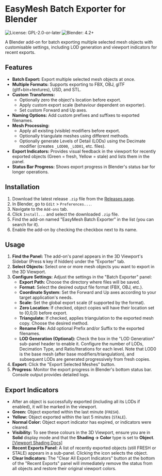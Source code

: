 # EasyMesh Batch Exporter for Blender

![License: GPL-2.0-or-later](https://img.shields.io/badge/License-GPL--2.0--or--later-blue.svg)
![Blender: 4.2+](https://img.shields.io/badge/Blender-4.2+-orange.svg)

A Blender add-on for batch exporting multiple selected mesh objects with customisable settings, including LOD generation and viewport indicators for recent exports.

## Features

* **Batch Export:** Export multiple selected mesh objects at once.
* **Multiple Formats:** Supports exporting to FBX, OBJ, glTF (gltf+bin+textures), USD, and STL.
* **Custom Transforms:**
    * Optionally zero the object's location before export.
    * Apply custom export scale (behaviour dependent on exporter).
    * Set custom Forward and Up axes.
* **Naming Options:** Add custom prefixes and suffixes to exported filenames.
* **Mesh Processing:**
    * Apply all existing (visible) modifiers before export.
    * Optionally triangulate meshes using different methods.
    * Optionally generate Levels of Detail (LODs) using the Decimate modifier (creates `_LOD00`, `_LOD01`, etc. files).
* **Export Indicators:** Provides visual feedback in the viewport for recently exported objects (Green = fresh, Yellow = stale) and lists them in the panel.
* **Status Bar Progress:** Shows export progress in Blender's status bar for longer operations.

## Installation

1.  Download the latest release `.zip` file from the [Releases page](https://github.com/doommchips/blender_mesh_exporter/releases).
2.  In Blender, go to `Edit` > `Preferences...`.
3.  Navigate to the `Add-ons` tab.
4.  Click `Install...` and select the downloaded `.zip` file.
5.  Find the add-on named "EasyMesh Batch Exporter" in the list (you can search for it).
6.  Enable the add-on by checking the checkbox next to its name.

## Usage

1.  **Find the Panel:** The add-on's panel appears in the 3D Viewport's Sidebar (Press `N` key if hidden) under the "Exporter" tab.
2.  **Select Objects:** Select one or more mesh objects you want to export in the 3D Viewport.
3.  **Configure Settings:** Adjust the settings in the "Batch Exporter" panel:
    * **Export Path:** Choose the directory where files will be saved.
    * **Format:** Select the desired output file format (FBX, OBJ, etc.).
    * **Coordinate System:** Set the Forward and Up axes according to your target application's needs.
    * **Scale:** Set the global export scale (if supported by the format).
    * **Zero Location:** If checked, object copies will have their location set to (0,0,0) before export.
    * **Triangulate:** If checked, applies triangulation to the exported mesh copy. Choose the desired method.
    * **Rename File:** Add optional Prefix and/or Suffix to the exported filenames.
    * **LOD Generation (Optional):** Check the box in the "LOD Generation" sub-panel header to enable it. Configure the number of LODs, Decimation Type, and Ratio/Iterations for each level. Note that LOD0 is the base mesh (after base modifiers/triangulation), and subsequent LODs are generated progressively from fresh copies.
4.  **Export:** Click the "Export Selected Meshes" button.
5.  **Progress:** Monitor the export progress in Blender's bottom status bar. Console output provides detailed logs.

## Export Indicators

* After an object is successfully exported (including all its LODs if enabled), it will be marked in the viewport.
* **Green:** Object exported within the last minute (`FRESH`).
* **Yellow:** Object exported within the last 5 minutes (`STALE`).
* **Normal Color:** Object export indicator has expired, or indicators were cleared.
* **Visibility:** To see these colours in the 3D Viewport, ensure you are in **Solid** display mode and that the **Shading -> Color** type is set to **Object**.
    [[Viewport Shading Docs]](https://docs.blender.org/manual/en/latest/editors/3dview/display/shading.html#solid)
* **Recent Exports Panel:** A list of recently exported objects (still FRESH or STALE) appears in a sub-panel. Clicking the icon selects the object.
* **Clear Indicators:** The "Clear All Export Indicators" button at the bottom of the "Recent Exports" panel will immediately remove the status from all objects and restore their original viewport colors.
